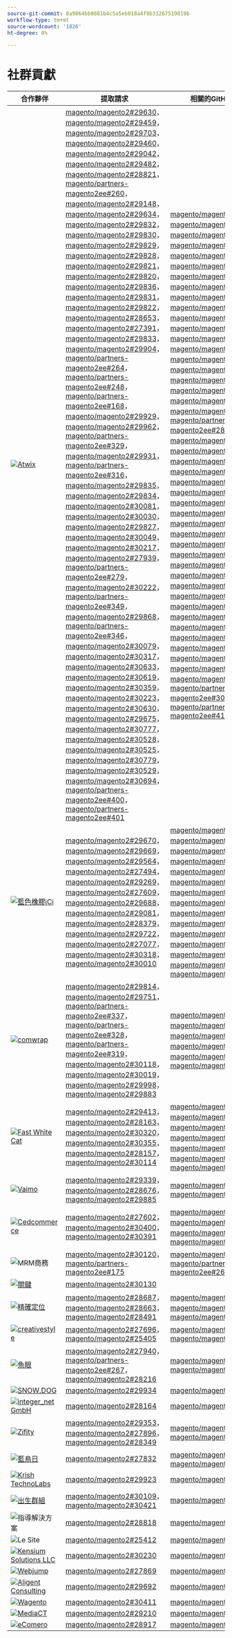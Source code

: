 ```yaml
---
source-git-commit: 8a9864bb9881b4c5a5eb018a4f8b31267519819b
workflow-type: tm+mt
source-wordcount: '1826'
ht-degree: 0%

---
```

# 社群貢獻

| 合作夥伴 | 提取請求 | 相關的GitHub問題 |
| ------- | ------- | ------- |
| <a target="_blank" href="https://partners.magento.com/portal/directory/?query=Atwix"><img alt="Atwix" src="https://avatars3.githubusercontent.com/t/2617739?s=400&v=4"></a> | [magento/magento2#29630](https://github.com/magento/magento2/pull/29630)， [magento/magento2#29459](https://github.com/magento/magento2/pull/29459)， [magento/magento2#29703](https://github.com/magento/magento2/pull/29703)， [magento/magento2#29460](https://github.com/magento/magento2/pull/29460)， [magento/magento2#29042](https://github.com/magento/magento2/pull/29042)， [magento/magento2#29482](https://github.com/magento/magento2/pull/29482)， [magento/magento2#28821](https://github.com/magento/magento2/pull/28821)， [magento/partners-magento2ee#260](https://github.com/magento/partners-magento2ee/pull/260)， [magento/magento2#29148](https://github.com/magento/magento2/pull/29148)， [magento/magento2#29634](https://github.com/magento/magento2/pull/29634)， [magento/magento2#29832](https://github.com/magento/magento2/pull/29832)， [magento/magento2#29830](https://github.com/magento/magento2/pull/29830)， [magento/magento2#29829](https://github.com/magento/magento2/pull/29829)， [magento/magento2#29828](https://github.com/magento/magento2/pull/29828)， [magento/magento2#29821](https://github.com/magento/magento2/pull/29821)， [magento/magento2#29820](https://github.com/magento/magento2/pull/29820)， [magento/magento2#29836](https://github.com/magento/magento2/pull/29836)， [magento/magento2#29831](https://github.com/magento/magento2/pull/29831)， [magento/magento2#29822](https://github.com/magento/magento2/pull/29822)， [magento/magento2#28653](https://github.com/magento/magento2/pull/28653)， [magento/magento2#27391](https://github.com/magento/magento2/pull/27391)， [magento/magento2#29833](https://github.com/magento/magento2/pull/29833)， [magento/magento2#29904](https://github.com/magento/magento2/pull/29904)， [magento/partners-magento2ee#264](https://github.com/magento/partners-magento2ee/pull/264)， [magento/partners-magento2ee#248](https://github.com/magento/partners-magento2ee/pull/248)， [magento/partners-magento2ee#168](https://github.com/magento/partners-magento2ee/pull/168)， [magento/magento2#29929](https://github.com/magento/magento2/pull/29929)， [magento/magento2#29962](https://github.com/magento/magento2/pull/29962)， [magento/partners-magento2ee#329](https://github.com/magento/partners-magento2ee/pull/329)， [magento/magento2#29931](https://github.com/magento/magento2/pull/29931)， [magento/partners-magento2ee#316](https://github.com/magento/partners-magento2ee/pull/316)， [magento/magento2#29835](https://github.com/magento/magento2/pull/29835)， [magento/magento2#29834](https://github.com/magento/magento2/pull/29834)， [magento/magento2#30081](https://github.com/magento/magento2/pull/30081)， [magento/magento2#30030](https://github.com/magento/magento2/pull/30030)， [magento/magento2#29827](https://github.com/magento/magento2/pull/29827)， [magento/magento2#30049](https://github.com/magento/magento2/pull/30049)， [magento/magento2#30217](https://github.com/magento/magento2/pull/30217)， [magento/magento2#27939](https://github.com/magento/magento2/pull/27939)， [magento/partners-magento2ee#279](https://github.com/magento/partners-magento2ee/pull/279)， [magento/magento2#30222](https://github.com/magento/magento2/pull/30222)， [magento/partners-magento2ee#349](https://github.com/magento/partners-magento2ee/pull/349)， [magento/magento2#29868](https://github.com/magento/magento2/pull/29868)， [magento/partners-magento2ee#346](https://github.com/magento/partners-magento2ee/pull/346)， [magento/magento2#30079](https://github.com/magento/magento2/pull/30079)， [magento/magento2#30317](https://github.com/magento/magento2/pull/30317)， [magento/magento2#30633](https://github.com/magento/magento2/pull/30633)， [magento/magento2#30619](https://github.com/magento/magento2/pull/30619)， [magento/magento2#30359](https://github.com/magento/magento2/pull/30359)， [magento/magento2#30223](https://github.com/magento/magento2/pull/30223)， [magento/magento2#30630](https://github.com/magento/magento2/pull/30630)， [magento/magento2#29675](https://github.com/magento/magento2/pull/29675)， [magento/magento2#30777](https://github.com/magento/magento2/pull/30777)， [magento/magento2#30528](https://github.com/magento/magento2/pull/30528)， [magento/magento2#30525](https://github.com/magento/magento2/pull/30525)， [magento/magento2#30779](https://github.com/magento/magento2/pull/30779)， [magento/magento2#30529](https://github.com/magento/magento2/pull/30529)， [magento/magento2#30694](https://github.com/magento/magento2/pull/30694)， [magento/partners-magento2ee#400](https://github.com/magento/partners-magento2ee/pull/400)， [magento/partners-magento2ee#401](https://github.com/magento/partners-magento2ee/pull/401) | [magento/magento2#29649](https://github.com/magento/magento2/issues/29649)， [magento/magento2#29712](https://github.com/magento/magento2/issues/29712)， [magento/magento2#29501](https://github.com/magento/magento2/issues/29501)， [magento/magento2#29145](https://github.com/magento/magento2/issues/29145)， [magento/magento2#29500](https://github.com/magento/magento2/issues/29500)， [magento/magento2#28520](https://github.com/magento/magento2/issues/28520)， [magento/magento2#28558](https://github.com/magento/magento2/issues/28558)， [magento/magento2#29648](https://github.com/magento/magento2/issues/29648)， [magento/magento2#29843](https://github.com/magento/magento2/issues/29843)， [magento/magento2#29845](https://github.com/magento/magento2/issues/29845)， [magento/magento2#29846](https://github.com/magento/magento2/issues/29846)， [magento/magento2#29847](https://github.com/magento/magento2/issues/29847)， [magento/magento2#29824](https://github.com/magento/magento2/issues/29824)， [magento/magento2#29823](https://github.com/magento/magento2/issues/29823)， [magento/magento2#29841](https://github.com/magento/magento2/issues/29841)， [magento/magento2#29844](https://github.com/magento/magento2/issues/29844)， [magento/magento2#29825](https://github.com/magento/magento2/issues/29825)， [magento/magento2#29531](https://github.com/magento/magento2/issues/29531)， [magento/magento2#29601](https://github.com/magento/magento2/issues/29601)， [magento/magento2#29839](https://github.com/magento/magento2/issues/29839)， [magento/partners-magento2ee#28551](https://github.com/magento/partners-magento2ee/issues/28551)， [magento/magento2#29940](https://github.com/magento/magento2/issues/29940)， [magento/magento2#29982](https://github.com/magento/magento2/issues/29982)， [magento/magento2#29941](https://github.com/magento/magento2/issues/29941)， [magento/magento2#29842](https://github.com/magento/magento2/issues/29842)， [magento/magento2#29838](https://github.com/magento/magento2/issues/29838)， [magento/magento2#30103](https://github.com/magento/magento2/issues/30103)， [magento/magento2#30032](https://github.com/magento/magento2/issues/30032)， [magento/magento2#29848](https://github.com/magento/magento2/issues/29848)， [magento/magento2#30058](https://github.com/magento/magento2/issues/30058)， [magento/magento2#30031](https://github.com/magento/magento2/issues/30031)， [magento/magento2#30061](https://github.com/magento/magento2/issues/30061)， [magento/magento2#30561](https://github.com/magento/magento2/issues/30561)， [magento/magento2#30469](https://github.com/magento/magento2/issues/30469)， [magento/magento2#30468](https://github.com/magento/magento2/issues/30468)， [magento/magento2#30372](https://github.com/magento/magento2/issues/30372)， [magento/magento2#30683](https://github.com/magento/magento2/issues/30683)， [magento/magento2#30624](https://github.com/magento/magento2/issues/30624)， [magento/magento2#29168](https://github.com/magento/magento2/issues/29168)， [magento/magento2#30783](https://github.com/magento/magento2/issues/30783)， [magento/magento2#30916](https://github.com/magento/magento2/issues/30916)， [magento/magento2#30917](https://github.com/magento/magento2/issues/30917)， [magento/magento2#30782](https://github.com/magento/magento2/issues/30782)， [magento/magento2#30926](https://github.com/magento/magento2/issues/30926)， [magento/magento2#30625](https://github.com/magento/magento2/issues/30625)， [magento/partners-magento2ee#30474](https://github.com/magento/partners-magento2ee/issues/30474)， [magento/partners-magento2ee#410](https://github.com/magento/partners-magento2ee/issues/410) |
| <a target="_blank" href="https://solutionpartners.adobe.com/s/directory/detail/blue+acorn+ici"><img alt="藍色橡膠iCi" src="https://avatars0.githubusercontent.com/t/2916141?s=400&v=4"></a> | [magento/magento2#29670](https://github.com/magento/magento2/pull/29670)， [magento/magento2#29669](https://github.com/magento/magento2/pull/29669)， [magento/magento2#29564](https://github.com/magento/magento2/pull/29564)， [magento/magento2#27494](https://github.com/magento/magento2/pull/27494)， [magento/magento2#29269](https://github.com/magento/magento2/pull/29269)， [magento/magento2#27609](https://github.com/magento/magento2/pull/27609)， [magento/magento2#29688](https://github.com/magento/magento2/pull/29688)， [magento/magento2#29081](https://github.com/magento/magento2/pull/29081)， [magento/magento2#28379](https://github.com/magento/magento2/pull/28379)， [magento/magento2#29722](https://github.com/magento/magento2/pull/29722)， [magento/magento2#27077](https://github.com/magento/magento2/pull/27077)， [magento/magento2#30318](https://github.com/magento/magento2/pull/30318)， [magento/magento2#30010](https://github.com/magento/magento2/pull/30010) | [magento/magento2#29672](https://github.com/magento/magento2/issues/29672)， [magento/magento2#29673](https://github.com/magento/magento2/issues/29673)， [magento/magento2#29679](https://github.com/magento/magento2/issues/29679)， [magento/magento2#29537](https://github.com/magento/magento2/issues/29537)， [magento/magento2#25595](https://github.com/magento/magento2/issues/25595)， [magento/magento2#29689](https://github.com/magento/magento2/issues/29689)， [magento/magento2#28154](https://github.com/magento/magento2/issues/28154)， [magento/magento2#28428](https://github.com/magento/magento2/issues/28428)， [magento/magento2#27397](https://github.com/magento/magento2/issues/27397)， [magento/magento2#29729](https://github.com/magento/magento2/issues/29729)， [magento/magento2#29558](https://github.com/magento/magento2/issues/29558)， [magento/magento2#25110](https://github.com/magento/magento2/issues/25110)， [magento/magento2#25886](https://github.com/magento/magento2/issues/25886)， [magento/magento2#28286](https://github.com/magento/magento2/issues/28286)， [magento/magento2#30009](https://github.com/magento/magento2/issues/30009) |
| <a target="_blank" href="https://partners.magento.com/portal/directory/?query=Comwrap"><img alt="comwrap" src="https://avatars3.githubusercontent.com/t/2637428?s=400&v=4"></a> | [magento/magento2#29814](https://github.com/magento/magento2/pull/29814)， [magento/magento2#29751](https://github.com/magento/magento2/pull/29751)， [magento/partners-magento2ee#337](https://github.com/magento/partners-magento2ee/pull/337)， [magento/partners-magento2ee#328](https://github.com/magento/partners-magento2ee/pull/328)， [magento/partners-magento2ee#319](https://github.com/magento/partners-magento2ee/pull/319)， [magento/magento2#30118](https://github.com/magento/magento2/pull/30118)， [magento/magento2#30019](https://github.com/magento/magento2/pull/30019)， [magento/magento2#29998](https://github.com/magento/magento2/pull/29998)， [magento/magento2#29883](https://github.com/magento/magento2/pull/29883) | [magento/magento2#29718](https://github.com/magento/magento2/issues/29718)， [magento/magento2#29372](https://github.com/magento/magento2/issues/29372)， [magento/magento2#29927](https://github.com/magento/magento2/issues/29927)， [magento/magento2#29930](https://github.com/magento/magento2/issues/29930)， [magento/magento2#29926](https://github.com/magento/magento2/issues/29926)， [magento/magento2#29880](https://github.com/magento/magento2/issues/29880) |
| <a target="_blank" href="https://solutionpartners.adobe.com/s/directory/detail/fast+white+cat"><img alt="Fast White Cat" src="https://avatars0.githubusercontent.com/t/3579504?s=400&v=4"></a> | [magento/magento2#29413](https://github.com/magento/magento2/pull/29413)， [magento/magento2#28163](https://github.com/magento/magento2/pull/28163)， [magento/magento2#30320](https://github.com/magento/magento2/pull/30320)， [magento/magento2#30355](https://github.com/magento/magento2/pull/30355)， [magento/magento2#28157](https://github.com/magento/magento2/pull/28157)， [magento/magento2#30114](https://github.com/magento/magento2/pull/30114) | [magento/magento2#24060](https://github.com/magento/magento2/issues/24060)， [magento/magento2#13401](https://github.com/magento/magento2/issues/13401)， [magento/magento2#11175](https://github.com/magento/magento2/issues/11175)， [magento/magento2#30296](https://github.com/magento/magento2/issues/30296)， [magento/magento2#22503](https://github.com/magento/magento2/issues/22503)， [magento/magento2#24091](https://github.com/magento/magento2/issues/24091)， [magento/magento2#30073](https://github.com/magento/magento2/issues/30073) |
| <a target="_blank" href="https://partners.magento.com/portal/directory/?query=Vaimo"><img alt="Vaimo" src="https://avatars0.githubusercontent.com/t/2617778?s=400&v=4"></a> | [magento/magento2#29339](https://github.com/magento/magento2/pull/29339)， [magento/magento2#28676](https://github.com/magento/magento2/pull/28676)， [magento/magento2#29885](https://github.com/magento/magento2/pull/29885) | [magento/magento2#28633](https://github.com/magento/magento2/issues/28633)， [magento/magento2#29890](https://github.com/magento/magento2/issues/29890) |
| <a target="_blank" href="https://partners.magento.com/portal/directory/?query=Cedcommerce"><img alt="Cedcommerce" src="https://avatars2.githubusercontent.com/t/3028824?s=400&v=4"></a> | [magento/magento2#27602](https://github.com/magento/magento2/pull/27602)， [magento/magento2#30400](https://github.com/magento/magento2/pull/30400)， [magento/magento2#30391](https://github.com/magento/magento2/pull/30391) | [magento/magento2#27350](https://github.com/magento/magento2/issues/27350)， [magento/magento2#30361](https://github.com/magento/magento2/issues/30361)， [magento/magento2#30362](https://github.com/magento/magento2/issues/30362)， [magento/magento2#30255](https://github.com/magento/magento2/issues/30255) |
| <img alt="MRM商務" src="https://avatars0.githubusercontent.com/t/3714179?s=400&v=4"></a> | [magento/magento2#30120](https://github.com/magento/magento2/pull/30120)， [magento/partners-magento2ee#175](https://github.com/magento/partners-magento2ee/pull/175) | [magento/magento2#30133](https://github.com/magento/magento2/issues/30133)， [magento/partners-magento2ee#26943](https://github.com/magento/partners-magento2ee/issues/26943) |
| <a target="_blank" href="https://partners.magento.com/portal/directory/?query=EY"><img alt="關鍵" src="https://avatars1.githubusercontent.com/t/3415735?s=400&v=4"></a> | [magento/magento2#30130](https://github.com/magento/magento2/pull/30130) |  |
| <a target="_blank" href="https://partners.magento.com/portal/directory/?query=Pinpoint"><img alt="精確定位" src="https://avatars1.githubusercontent.com/t/2617766?s=400&v=4"></a> | [magento/magento2#28687](https://github.com/magento/magento2/pull/28687)， [magento/magento2#28663](https://github.com/magento/magento2/pull/28663)， [magento/magento2#28491](https://github.com/magento/magento2/pull/28491) | [magento/magento2#8538](https://github.com/magento/magento2/issues/8538)， [magento/magento2#28479](https://github.com/magento/magento2/issues/28479)， [magento/magento2#28186](https://github.com/magento/magento2/issues/28186) |
| <a target="_blank" href="https://partners.magento.com/portal/directory/?query=creativestyle"><img alt="creativestyle" src="https://avatars1.githubusercontent.com/t/3230856?s=400&v=4"></a> | [magento/magento2#27696](https://github.com/magento/magento2/pull/27696)， [magento/magento2#25405](https://github.com/magento/magento2/pull/25405) | [magento/magento2#29553](https://github.com/magento/magento2/issues/29553)， [magento/magento2#25399](https://github.com/magento/magento2/issues/25399) |
| <a target="_blank" href="https://partners.magento.com/portal/directory/?query=Fisheye"><img alt="魚眼" src="https://avatars1.githubusercontent.com/t/3171724?s=400&v=4"></a> | [magento/magento2#27940](https://github.com/magento/magento2/pull/27940)， [magento/partners-magento2ee#267](https://github.com/magento/partners-magento2ee/pull/267)， [magento/magento2#28216](https://github.com/magento/magento2/pull/28216) | [magento/magento2#29555](https://github.com/magento/magento2/issues/29555)， [magento/magento2#13440](https://github.com/magento/magento2/issues/13440) |
| <a target="_blank" href="https://partners.magento.com/portal/directory/?query=SNOW.DOG"><img alt="SNOW.DOG" src="https://avatars1.githubusercontent.com/t/2617771?s=400&v=4"></a> | [magento/magento2#29934](https://github.com/magento/magento2/pull/29934) | [magento/magento2#29933](https://github.com/magento/magento2/issues/29933) |
| <a target="_blank" href="https://solutionpartners.adobe.com/s/directory/detail/integer_net+gmbh"><img alt="integer_net GmbH" src="https://avatars0.githubusercontent.com/t/3161792?s=400&v=4"></a> | [magento/magento2#28164](https://github.com/magento/magento2/pull/28164) | [magento/magento2#29585](https://github.com/magento/magento2/issues/29585) |
| <a target="_blank" href="https://partners.magento.com/portal/directory/?query=Ziffity"><img alt="Zifity" src="https://avatars1.githubusercontent.com/t/3432500?s=400&v=4"></a> | [magento/magento2#29353](https://github.com/magento/magento2/pull/29353)， [magento/magento2#27896](https://github.com/magento/magento2/pull/27896)， [magento/magento2#28349](https://github.com/magento/magento2/pull/28349) | [magento/magento2#29194](https://github.com/magento/magento2/issues/29194)， [magento/magento2#29098](https://github.com/magento/magento2/issues/29098) |
| <a target="_blank" href="https://solutionpartners.adobe.com/s/directory/detail/bluebird+day"><img alt="藍鳥日" src="https://avatars3.githubusercontent.com/t/3537205?s=400&v=4"></a> | [magento/magento2#27832](https://github.com/magento/magento2/pull/27832) | [magento/magento2#11998](https://github.com/magento/magento2/issues/11998)， [magento/magento2#27500](https://github.com/magento/magento2/issues/27500) |
| <a target="_blank" href="https://solutionpartners.adobe.com/s/directory/detail/krish+technolabs"><img alt="Krish TechnoLabs" src="https://avatars0.githubusercontent.com/t/2849637?s=400&v=4"></a> | [magento/magento2#29923](https://github.com/magento/magento2/pull/29923) | [magento/magento2#29920](https://github.com/magento/magento2/issues/29920) |
| <a target="_blank" href="https://solutionpartners.adobe.com/s/directory/detail/born+group"><img alt="出生群組" src="https://avatars1.githubusercontent.com/t/3879151?s=400&v=4"></a> | [magento/magento2#30109](https://github.com/magento/magento2/pull/30109)， [magento/magento2#30421](https://github.com/magento/magento2/pull/30421) | [magento/magento2#30125](https://github.com/magento/magento2/issues/30125) |
| <img alt="指導解決方案" src="https://avatars2.githubusercontent.com/t/3888698?s=400&v=4"></a> | [magento/magento2#28818](https://github.com/magento/magento2/pull/28818) | [magento/magento2#29546](https://github.com/magento/magento2/issues/29546) |
| <img alt="Le Site" src="https://avatars3.githubusercontent.com/t/3649033?s=400&v=4"></a> | [magento/magento2#25412](https://github.com/magento/magento2/pull/25412) | [magento/magento2#25411](https://github.com/magento/magento2/issues/25411) |
| <a target="_blank" href="https://solutionpartners.adobe.com/s/directory/detail/kensium"><img alt="Kensium Solutions LLC" src="https://avatars2.githubusercontent.com/t/3158707?s=400&v=4"></a> | [magento/magento2#30230](https://github.com/magento/magento2/pull/30230) | [magento/magento2#30179](https://github.com/magento/magento2/issues/30179) |
| <a target="_blank" href="https://partners.magento.com/portal/directory/?query=Webjump"><img alt="Webjump" src="https://avatars3.githubusercontent.com/t/2849617?s=400&v=4"></a> | [magento/magento2#27869](https://github.com/magento/magento2/pull/27869) | [magento/magento2#27866](https://github.com/magento/magento2/issues/27866) |
| <a target="_blank" href="https://solutionpartners.adobe.com/s/directory/detail/aligent+consulting"><img alt="Aligent Consulting" src="https://avatars3.githubusercontent.com/t/2686050?s=400&v=4"></a> | [magento/magento2#29692](https://github.com/magento/magento2/pull/29692) | [magento/magento2#30243](https://github.com/magento/magento2/issues/30243) |
| <a target="_blank" href="https://partners.magento.com/portal/directory/?query=Wagento"><img alt="Wagento" src="https://avatars0.githubusercontent.com/t/2617781?s=400&v=4"></a> | [magento/magento2#30411](https://github.com/magento/magento2/pull/30411) | [magento/magento2#30408](https://github.com/magento/magento2/issues/30408) |
| <a target="_blank" href="https://partners.magento.com/portal/directory/?query=MediaCT"><img alt="MediaCT" src="https://avatars3.githubusercontent.com/t/2617762?s=400&v=4"></a> | [magento/magento2#29210](https://github.com/magento/magento2/pull/29210) | [magento/magento2#29515](https://github.com/magento/magento2/issues/29515) |
| <a target="_blank" href="https://partners.magento.com/portal/directory/?query=eComero"><img alt="eComero" src="https://avatars0.githubusercontent.com/t/3942626?s=400&v=4"></a> | [magento/magento2#28917](https://github.com/magento/magento2/pull/28917) | [magento/magento2#29656](https://github.com/magento/magento2/issues/29656) |

